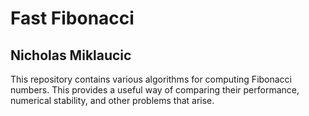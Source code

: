 # Fast Fibonacci
## Nicholas Miklaucic

This repository contains various algorithms for computing Fibonacci numbers.
This provides a useful way of comparing their performance, numerical stability,
and other problems that arise.
